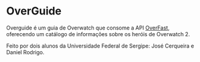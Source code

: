 # OverGuide

Overguide é um guia de Overwatch que consome a API [OverFast](https://overfast-api.tekrop.fr/), oferecendo um catálogo de informações
sobre os heróis de Overwatch 2.

Feito por dois alunos da Universidade Federal de Sergipe: José Cerqueira e Daniel Rodrigo.  
